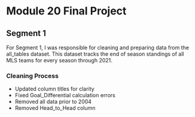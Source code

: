 # Module 20 Final Project

## Segment 1

For Segment 1, I was responsible for cleaning and preparing data from the all_tables dataset. This dataset tracks the end of season standings of all MLS teams for every season through 2021. 

### Cleaning Process

- Updated column titles for clarity
- Fixed Goal_Differential calculation errors
- Removed all data prior to 2004
- Removed Head_to_Head column